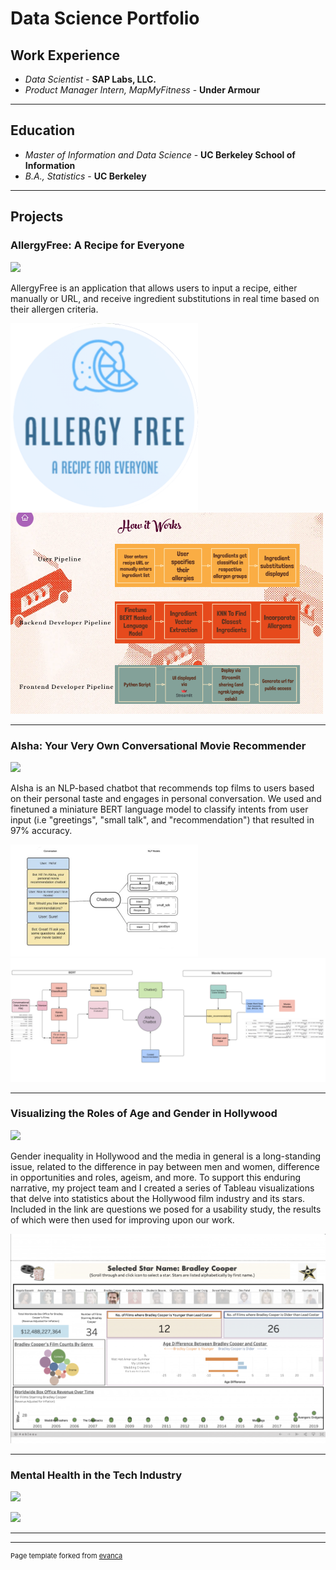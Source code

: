 # Data Science Portfolio

## Work Experience
- _Data Scientist_ - **SAP Labs, LLC.**
- _Product Manager Intern, MapMyFitness_ - **Under Armour**

---

## Education
- _Master of Information and Data Science_ -  **UC Berkeley School of Information** 							      		        
- _B.A., Statistics_ -  **UC Berkeley**

---

## Projects

### AllergyFree: A Recipe for Everyone
[![](https://img.shields.io/badge/Wix-View%20on%20Wix-blueviolet?logo=Wix)](https://anushmo.wixsite.com/allergyfree)

AllergyFree is an application that allows users to input a recipe, either manually or URL, and receive ingredient substitutions in real time based on their allergen criteria. 

<img src="images/Screenshot 2023-06-08 at 10.00.06 PM.png?raw=true" width = '300'/>  <img src="images/Screenshot 2023-06-10 at 6.57.30 PM.png?raw=true" width='500'/> 



---
### AIsha: Your Very Own Conversational Movie Recommender

[![](https://img.shields.io/badge/Github-View%20Paper%20on%20Github-blueviolet?logo=Github)](https://github.com/anj1420/portfolio/blob/main/AIsha_Final_Paper_Mohan_Unnithan.pdf)

AIsha is an NLP-based chatbot that recommends top films to users based on their personal taste and engages in personal conversation. We used and finetuned a miniature BERT language model to classify intents from user input (i.e "greetings", "small talk", and "recommendation") that resulted in 97% accuracy. 

<img src="images/aisha project pic.png?raw=true" width='300'/> <img src="images/aisha chatbot pic better.png?raw=true" width='800'/>

---
### Visualizing the Roles of Age and Gender in Hollywood

[![](https://img.shields.io/badge/Observable-View%20on%20Observable-blueviolet?logo=Observable)](https://observablehq.com/@berkeleyvis/film-industry-dashboard-usability-study)

Gender inequality in Hollywood and the media in general is a long-standing issue, related to the difference in pay between men and women, difference in opportunities and roles, ageism, and more. To support this enduring narrative, my project team and I created a series of Tableau visualizations that delve into statistics about the Hollywood film industry and its stars. Included in the link are questions we posed for a usability study, the results of which were then used for improving upon our work.

<img src="images/hollywood dashboard.png?raw=true"/>


---
### Mental Health in the Tech Industry

[![](https://img.shields.io/badge/Github-View%20on%20Github-blueviolet?logo=Github)](https://github.com/anj1420/portfolio/tree/main/Mental%20Health%20in%20Tech)

<img src="images/dummy_thumbnail.jpg?raw=true"/>




---




---
<p style="font-size:11px">Page template forked from <a href="https://github.com/evanca/quick-portfolio">evanca</a></p>
<!-- Remove above link if you don't want to attibute -->
